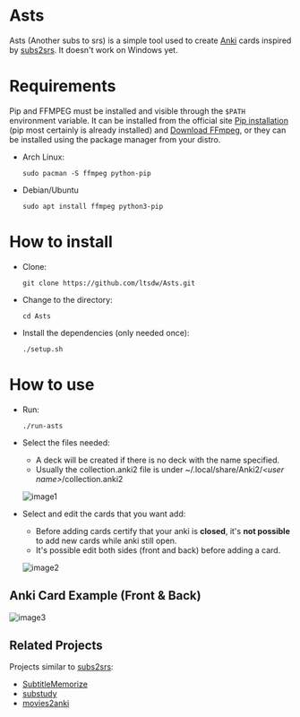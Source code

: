 # Asts
Asts (Another subs to srs) is a simple tool used to create [Anki](http://ankisrs.net) cards inspired by [subs2srs](http://subs2srs.sourceforge.net/). It doesn't work on Windows yet.

# Requirements

Pip and FFMPEG must be installed and visible through the `$PATH` environment variable.
It can be installed from the official site [Pip installation](https://pip.pypa.io/en/stable/installation/) (pip most certainly is already installed) and [Download FFmpeg](https://ffmpeg.org/download.html), or they can be installed using the package manager from your distro.

* Arch Linux:
   ```
   sudo pacman -S ffmpeg python-pip
   ```

* Debian/Ubuntu
   ```
   sudo apt install ffmpeg python3-pip
   ```

# How to install

* Clone:
   ```
   git clone https://github.com/ltsdw/Asts.git
   ```

* Change to the directory:
   ```
   cd Asts
   ```

* Install the dependencies (only needed once):
   ```
   ./setup.sh
   ```

# How to use

* Run:
   ```
   ./run-asts
   ```

* Select the files needed:
   * A deck will be created if there is no deck with the name specified.
   * Usually the collection.anki2 file is under ~/.local/share/Anki2/*\<user name\>*/collection.anki2

   ![image1](https://github.com/user-attachments/assets/4703cbcc-03d1-4626-98a6-17b8b4b4149f)

* Select and edit the cards that you want add:
   * Before adding cards certify that your anki is **closed**, it's **not possible** to add new cards while anki still open.
   * It's possible edit both sides (front and back) before adding a card.

   ![image2](https://github.com/user-attachments/assets/18318999-ad2d-4ff7-b7fd-5033e19004bc)

## Anki Card Example (Front & Back)
   ![image3](https://github.com/user-attachments/assets/51040ce4-dba5-4d09-b6c0-f00e69a7c1c3)

## Related Projects

Projects similar to [subs2srs](http://subs2srs.sourceforge.net/):

* [SubtitleMemorize](https://github.com/ChangSpivey/SubtitleMemorize)
* [substudy](https://github.com/emk/substudy)
* [movies2anki](https://github.com/kelciour/movies2anki)
